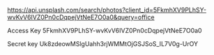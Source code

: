 https://api.unsplash.com/search/photos?client_id=5FkmhXV9PLhSY-wvKvV6IVZ0Pn0cDqpejVtNeE7O0a0&query=office

Access Key
5FkmhXV9PLhSY-wvKvV6IVZ0Pn0cDqpejVtNeE7O0a0

Secret key
Uk8zdeowMSlgUahh3rjWMMtOjGSJSoS_IL7V0g-UrOY
